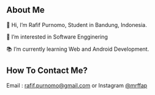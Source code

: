 <h2> About Me </h2>
<p>👋 Hi, I’m Rafif Purnomo, Student in Bandung, Indonesia.</p>
<p>👀 I’m interested in Software Engginering</p>
<p>📚 I’m currently learning Web and Android Development.</p>
<h2>How To Contact Me?</h2>
Email : <a href="rafif.purnomo@gmail.com">rafif.purnomo@gmail.com</a> or Instagram <a href="https://www.instagram.com/mrffap/">@mrffap</a>
<!---
rafifpurnomo/rafifpurnomo is a ✨ special ✨ repository because its `README.md` (this file) appears on your GitHub profile.
You can click the Preview link to take a look at your changes.
--->
